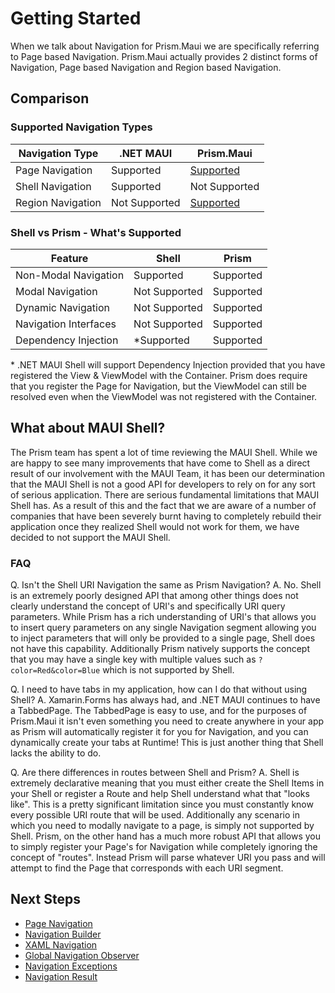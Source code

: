 # Getting Started

When we talk about Navigation for Prism.Maui we are specifically referring to Page based Navigation. Prism.Maui actually provides 2 distinct forms of Navigation, Page based Navigation and Region based Navigation.

## Comparison

### Supported Navigation Types

| Navigation Type | .NET MAUI | Prism.Maui |
| ---------------- | ---------- | ---------- |
| Page Navigation | Supported | [Supported](./page-navigation.md) |
| Shell Navigation | Supported | Not Supported |
| Region Navigation | Not Supported | [Supported](../regions/index.md) |

### Shell vs Prism - What's Supported

| Feature | Shell | Prism |
| ------- | ---- | ----- |
| Non-Modal Navigation | Supported | Supported |
| Modal Navigation | Not Supported | Supported |
| Dynamic Navigation | Not Supported | Supported |
| Navigation Interfaces | Not Supported | Supported |
| Dependency Injection | \*Supported | Supported |

\* .NET MAUI Shell will support Dependency Injection provided that you have registered the View & ViewModel with the Container. Prism does require that you register the Page for Navigation, but the ViewModel can still be resolved even when the ViewModel was not registered with the Container.


## What about MAUI Shell?

The Prism team has spent a lot of time reviewing the MAUI Shell. While we are happy to see many improvements that have come to Shell as a direct result of our involvement with the MAUI Team, it has been our determination that the MAUI Shell is not a good API for developers to rely on for any sort of serious application. There are serious fundamental limitations that MAUI Shell has. As a result of this and the fact that we are aware of a number of companies that have been severely burnt having to completely rebuild their application once they realized Shell would not work for them, we have decided to not support the MAUI Shell.

### FAQ

Q. Isn't the Shell URI Navigation the same as Prism Navigation?
A. No. Shell is an extremely poorly designed API that among other things does not clearly understand the concept of URI's and specifically URI query parameters. While Prism has a rich understanding of URI's that allows you to insert query parameters on any single Navigation segment allowing you to inject parameters that will only be provided to a single page, Shell does not have this capability. Additionally Prism natively supports the concept that you may have a single key with multiple values such as `?color=Red&color=Blue` which is not supported by Shell.

Q. I need to have tabs in my application, how can I do that without using Shell?
A. Xamarin.Forms has always had, and .NET MAUI continues to have a TabbedPage. The TabbedPage is easy to use, and for the purposes of Prism.Maui it isn't even something you need to create anywhere in your app as Prism will automatically register it for you for Navigation, and you can dynamically create your tabs at Runtime! This is just another thing that Shell lacks the ability to do.

Q. Are there differences in routes between Shell and Prism?
A. Shell is extremely declarative meaning that you must either create the Shell Items in your Shell or register a Route and help Shell understand what that "looks like". This is a pretty significant limitation since you must constantly know every possible URI route that will be used. Additionally any scenario in which you need to modally navigate to a page, is simply not supported by Shell. Prism, on the other hand has a much more robust API that allows you to simply register your Page's for Navigation while completely ignoring the concept of "routes". Instead Prism will parse whatever URI you pass and will attempt to find the Page that corresponds with each URI segment.

## Next Steps

- [Page Navigation](./page-navigation.md)
- [Navigation Builder](./navigation-builder.md)
- [XAML Navigation](./xaml-navigation.md)
- [Global Navigation Observer](./global-navigation-observer.md)
- [Navigation Exceptions](./navigation-exceptions.md)
- [Navigation Result](./navigation-result.md)